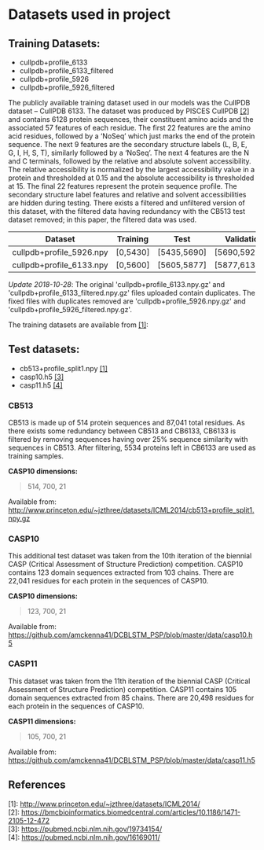 
# Datasets used in project

Training Datasets:
----------------------

* cullpdb+profile_6133
* cullpdb+profile_6133_filtered
* cullpdb+profile_5926
* cullpdb+profile_5926_filtered

<!-- These 4 datasets are variations of the same dataset. The dataset consists of 5534 proteins and is a subset of the original Cullpdb 6133 dataset, with some protein sequences removed to remove any redundancies with the CB513 test dataset. Using this filtered dataset meant all proteins can be used for training and tested on CB513 dataset.The dataset is reshaped into 3 dimensions of 5534 proteins x 700 amino acids x 57 features. Thus, the 700 amino acids represent the peptide chain of the protein, with each of the amino acids in the chain having 57 features. The datasets are downloaded and imported via the load_dataset.py module and loaded via the numpy library where they are split into training, test and validation datasets. -->
The publicly available training dataset used in our models was the CullPDB dataset – CullPDB 6133. The dataset was produced by PISCES CullPDB [[2]](#references) and contains 6128 protein sequences, their constituent amino acids and the associated 57 features of each residue. The first 22 features are the amino acid residues, followed by a ‘NoSeq’ which just marks the end of the protein sequence. The next 9 features are the secondary structure labels (L, B, E, G, I, H, S, T), similarly followed by a ‘NoSeq’. The next 4 features are the N and C terminals, followed by the relative and absolute solvent accessibility. The relative accessibility is normalized by the largest accessibility value in a protein and thresholded at 0.15 and the absolute accessibility is thresholded at 15. The final 22 features represent the protein sequence profile. The secondary structure label features and relative and solvent accessibilities are hidden during testing. There exists a filtered and unfiltered version of this dataset, with the filtered data having redundancy with the CB513 test dataset removed; in this paper, the filtered data was used.

|         Dataset         |    Training   |     Test    |  Validation |
| ----------------------- |:-------------:|:-----------:| -----------:|
| cullpdb+profile_5926.npy|    [0,5430]   | [5435,5690] | [5690,5926] |
| cullpdb+profile_6133.npy|    [0,5600]   | [5605,5877] | [5877,6133] |

<em>Update 2018-10-28</em>:
The original 'cullpdb+profile_6133.npy.gz' and 'cullpdb+profile_6133_filtered.npy.gz' files uploaded contain duplicates. The fixed files with duplicates removed are  'cullpdb+profile_5926.npy.gz' and 'cullpdb+profile_5926_filtered.npy.gz'.


The training datasets are available from [[1]](#references): <br>


Test datasets:
--------------

* cb513+profile_split1.npy [[1]](#references)
* casp10.h5 [[3]](#references)
* casp11.h5 [[4]](#references)

### CB513

CB513 is made up of 514 protein sequences and 87,041 total residues. As there exists some redundancy between CB513 and CB6133, CB6133 is filtered by removing sequences having over 25% sequence similarity with sequences in CB513. After filtering, 5534 proteins left in CB6133 are used as training samples.

**CASP10 dimensions:**
> 514, 700, 21

Available from: <br>
http://www.princeton.edu/~jzthree/datasets/ICML2014/cb513+profile_split1.npy.gz

### CASP10

This additional test dataset was taken from the 10th iteration of the biennial CASP (Critical Assessment of Structure Prediction) competition. CASP10 contains 123 domain sequences extracted from 103 chains. There are 22,041 residues for each protein in the sequences of CASP10.

**CASP10 dimensions:**
> 123, 700, 21

Available from: <br>
https://github.com/amckenna41/DCBLSTM_PSP/blob/master/data/casp10.h5

### CASP11

This dataset was taken from the 11th iteration of the biennial CASP (Critical Assessment of Structure Prediction) competition. CASP11 contains 105 domain sequences extracted from 85 chains. There are 20,498 residues for each protein in the sequences of CASP10.

**CASP11 dimensions:**
> 105, 700, 21

Available from: <br>
https://github.com/amckenna41/DCBLSTM_PSP/blob/master/data/casp11.h5

References
----------
\[1\]: http://www.princeton.edu/~jzthree/datasets/ICML2014/ <br>
\[2\]: https://bmcbioinformatics.biomedcentral.com/articles/10.1186/1471-2105-12-472 <br>
\[3\]: https://pubmed.ncbi.nlm.nih.gov/19734154/ <br>
\[4\]: https://pubmed.ncbi.nlm.nih.gov/16169011/ <br>
